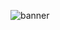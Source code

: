 <p dir="auto">
  <img src="![Github Header](https://user-images.githubusercontent.com/75387800/209895410-e75cbf0e-69c1-4a3e-8413-df0ab22a246e.jpg)" alt="banner" 
   style="max-width: 100%;">
</p>
